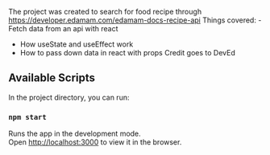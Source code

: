 The project was created to search for food recipe through https://developer.edamam.com/edamam-docs-recipe-api
Things covered:
 -Fetch data from an api with react
- How useState and useEffect work
- How to pass down data in react with props
Credit goes to DevEd
## Available Scripts

In the project directory, you can run:

### `npm start`

Runs the app in the development mode.<br />
Open [http://localhost:3000](http://localhost:3000) to view it in the browser.

